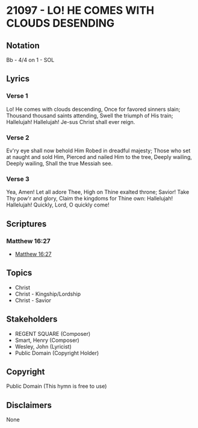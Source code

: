 # 21097 - LO! HE COMES WITH CLOUDS DESENDING

## Notation

Bb - 4/4 on 1 - SOL

## Lyrics

### Verse 1

Lo! He comes with clouds descending, Once for favored sinners slain; Thousand thousand saints attending, Swell the triumph of His train; Hallelujah! Hallelujah! Je-sus Christ shall ever reign.

### Verse 2

Ev'ry eye shall now behold Him Robed in dreadful majesty; Those who set at naught and sold Him, Pierced and nailed Him to the tree, Deeply wailing, Deeply wailing, Shall the true Messiah see.

### Verse 3

Yea, Amen! Let all adore Thee, High on Thine exalted throne; Savior! Take Thy pow'r and glory, Claim the kingdoms for Thine own: Hallelujah! Hallelujah! Quickly, Lord, O quickly come!


## Scriptures

### Matthew 16:27

- [Matthew 16:27](https://www.biblegateway.com/passage/?search=Matthew%2016%3A27)


## Topics

- Christ
- Christ - Kingship/Lordship
- Christ - Savior

## Stakeholders

- REGENT SQUARE (Composer)
- Smart, Henry (Composer)
- Wesley, John (Lyricist)
- Public Domain (Copyright Holder)

## Copyright

Public Domain
(This hymn is free to use)

## Disclaimers

None

